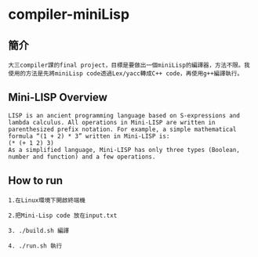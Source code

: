 # **compiler-miniLisp**
## **簡介**
```
大三compiler課的final project，目標是要做出一個miniLisp的編譯器，方法不限。我使用的方法是先將miniLisp code透過Lex/yacc轉成C++ code，再使用g++編譯執行。
```
## **Mini-LISP Overview**  
```
LISP is an ancient programming language based on S-expressions and lambda calculus. All operations in Mini-LISP are written in parenthesized prefix notation. For example, a simple mathematical formula “(1 + 2) * 3” written in Mini-LISP is:
(* (+ 1 2) 3)
As a simplified language, Mini-LISP has only three types (Boolean, number and function) and a few operations.
```
## **How to run**
```
1.在Linux環境下開啟終端機

2.把Mini-Lisp code 放在input.txt

3. ./build.sh 編譯

4. ./run.sh 執行
```
